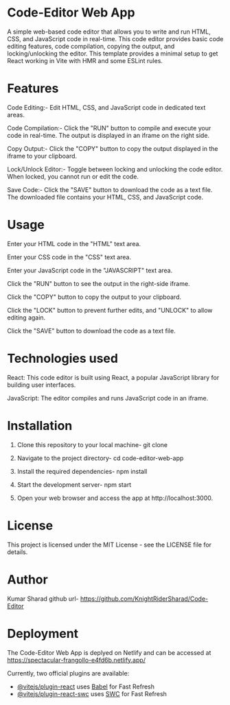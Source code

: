 # Code-Editor Web App
A simple web-based code editor that allows you to write and run HTML, CSS, and JavaScript code in real-time. This code editor provides basic code editing features, code compilation, copying the output, and locking/unlocking the editor.
This template provides a minimal setup to get React working in Vite with HMR and some ESLint rules.

# Features
  Code Editing:-
  Edit HTML, CSS, and JavaScript code in dedicated text areas.

  Code Compilation:- 
  Click the "RUN" button to compile and execute your code in real-time. The output is displayed in an iframe on the right side.

  Copy Output:-
  Click the "COPY" button to copy the output displayed in the iframe to your clipboard.

  Lock/Unlock Editor:-
  Toggle between locking and unlocking the code editor. When locked, you cannot run or edit the code.

  Save Code:-
  Click the "SAVE" button to download the code as a text file. The downloaded file contains your HTML, CSS, and JavaScript code.
  

# Usage
Enter your HTML code in the "HTML" text area.

Enter your CSS code in the "CSS" text area.

Enter your JavaScript code in the "JAVASCRIPT" text area.

Click the "RUN" button to see the output in the right-side iframe.

Click the "COPY" button to copy the output to your clipboard.

Click the "LOCK" button to prevent further edits, and "UNLOCK" to allow editing again.

Click the "SAVE" button to download the code as a text file.

# Technologies used
React: This code editor is built using React, a popular JavaScript library for building user interfaces.

JavaScript: The editor compiles and runs JavaScript code in an iframe.

# Installation
1. Clone this repository to your local machine-
   git clone <repository-url>
   
2. Navigate to the project directory-
   cd code-editor-web-app
   
3. Install the required dependencies-
   npm install

4. Start the development server-
   npm start
   
5. Open your web browser and access the app at http://localhost:3000.

# License
This project is licensed under the MIT License - see the LICENSE file for details.

# Author
Kumar Sharad
github url- https://github.com/KnightRiderSharad/Code-Editor


# Deployment
The Code-Editor Web App is deplyed on Netlify and can be accessed at https://spectacular-frangollo-e4fd6b.netlify.app/




Currently, two official plugins are available:

- [@vitejs/plugin-react](https://github.com/vitejs/vite-plugin-react/blob/main/packages/plugin-react/README.md) uses [Babel](https://babeljs.io/) for Fast Refresh
- [@vitejs/plugin-react-swc](https://github.com/vitejs/vite-plugin-react-swc) uses [SWC](https://swc.rs/) for Fast Refresh
